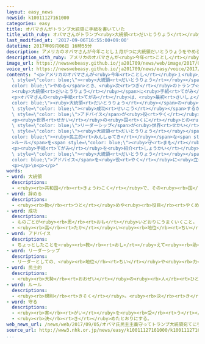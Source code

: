 ```yaml
---
layout: easy_news
newsid: k10011127161000
categories: easy
title: オバマさんがトランプ大統領に手紙を書いていた
title_with_ruby: オバマさんがトランプ<ruby>大統領<rt>だいとうりょう</rt></ruby>に<ruby>手紙<rt>てがみ</rt></ruby>を<ruby>書<rt>か</rt></ruby>いていた
last_modified_at: '2017-09-06T16:55:00+09:00'
datetime: 2017年09月06日 16時55分
description: アメリカのオバマさんが今年ことし１月がつに大統領だいとうりょうをやめるとき、次つぎのトランプ大統領だいとうりょうに手紙てがみを書かいていたことがわかりました。
description_with_ruby: アメリカのオバマさんが<ruby>今年<rt>ことし</rt></ruby>１<ruby>月<rt>がつ</rt></ruby>に<ruby>大統領<rt>だいとうりょう</rt></ruby>をやめるとき、<ruby>次<rt>つぎ</rt></ruby>のトランプ<ruby>大統領<rt>だいとうりょう</rt></ruby>に<ruby>手紙<rt>てがみ</rt></ruby>を<ruby>書<rt>か</rt></ruby>いていたことがわかりました。
image_url: https://newswebeasy.github.io/ja201709/news/web/image/2017/09/06/k10011127161000.jpg
voice_url: https://newswebeasy.github.io/ja201709/news/easy/voice/2017/09/06/k10011127161000.mp3
contents: "<p>アメリカのオバマさんが<ruby>今年<rt>ことし</rt></ruby>１<ruby>月<rt>がつ</rt></ruby>に<span\
  \ style=\"color: blue;\"><ruby>大統領<rt>だいとうりょう</rt></ruby></span>を<span style=\"\
  color: blue;\">やめる</span>とき、<ruby>次<rt>つぎ</rt></ruby>のトランプ<span style=\"color: blue;\"\
  ><ruby>大統領<rt>だいとうりょう</rt></ruby></span>に<ruby>手紙<rt>てがみ</rt></ruby>を<ruby>書<rt>か</rt></ruby>いていたことがわかりました。</p>\n\
  <p>オバマさんの<ruby>手紙<rt>てがみ</rt></ruby>は、<ruby>最初<rt>さいしょ</rt></ruby>に「<span style=\"\
  color: blue;\"><ruby>大統領<rt>だいとうりょう</rt></ruby></span>の<ruby>仕事<rt>しごと</rt></ruby>はどうしたら<span\
  \ style=\"color: blue;\"><ruby>成功<rt>せいこう</rt></ruby></span>するかわからない<ruby>特別<rt>とくべつ</rt></ruby>な<ruby>仕事<rt>しごと</rt></ruby>なので、<ruby>私<rt>わたし</rt></ruby>の<span\
  \ style=\"color: blue;\">アドバイス</span>が<ruby>役<rt>やく</rt></ruby>に<ruby>立<rt>た</rt></ruby>つかどうかわかりませんが」と<ruby>書<rt>か</rt></ruby>いてあります。</p>\n\
  <p><ruby>世界<rt>せかい</rt></ruby>の<ruby>国<rt>くに</rt></ruby>との<ruby>関係<rt>かんけい</rt></ruby>については「アメリカの<span\
  \ style=\"color: blue;\">リーダーシップ</span>が<ruby>世界<rt>せかい</rt></ruby>のために<ruby>必要<rt>ひつよう</rt></ruby>です」と<ruby>書<rt>か</rt></ruby>いてあります。そして、「<span\
  \ style=\"color: blue;\"><ruby>大統領<rt>だいとうりょう</rt></ruby></span>はアメリカの<span style=\"\
  color: blue;\"><ruby>民主的<rt>みんしゅてき</rt></ruby></span>な<span style=\"color: blue;\"\
  >ルール</span>を<span style=\"color: blue;\"><ruby>守<rt>まも</rt></ruby>っ</span>て、<ruby>法律<rt>ほうりつ</rt></ruby>やみんなの<ruby>自由<rt>じゆう</rt></ruby>などを<ruby>大切<rt>たいせつ</rt></ruby>にしなければなりません」と<ruby>書<rt>か</rt></ruby>いてあります。</p>\n\
  <p><ruby>手紙<rt>てがみ</rt></ruby>を<ruby>紹介<rt>しょうかい</rt></ruby>したアメリカのテレビは、トランプ<span\
  \ style=\"color: blue;\"><ruby>大統領<rt>だいとうりょう</rt></ruby></span>はオバマさんの<span style=\"\
  color: blue;\">アドバイス</span>を<ruby>役<rt>やく</rt></ruby>に<ruby>立<rt>た</rt></ruby>てていないと<ruby>言<rt>い</rt></ruby>っています。</p>\n\
  <p></p>\n<p></p>"
words:
- word: 大統領
  descriptions:
  - <ruby><rb>共和国</rb><rt>きょうわこく</rt></ruby>で、その<ruby><rb>国</rb><rt>くに</rt></ruby>を<ruby><rb>代表</rb><rt>だいひょう</rt></ruby>する<ruby><rb>人</rb><rt>ひと</rt></ruby>。
- word: 辞める
  descriptions:
  - <ruby><rb>勤</rb><rt>つと</rt></ruby>めや<ruby><rb>役目</rb><rt>やくめ</rt></ruby>から<ruby><rb>退</rb><rt>しりぞ</rt></ruby>く。
- word: 成功
  descriptions:
  - ものごとが<ruby><rb>思</rb><rt>おも</rt></ruby>いどおりにうまくいくこと。
  - <ruby><rb>高</rb><rt>たか</rt></ruby>い<ruby><rb>地位</rb><rt>ちい</rt></ruby>や<ruby><rb>財産</rb><rt>ざいさん</rt></ruby>を<ruby><rb>得</rb><rt>え</rt></ruby>ること。
- word: アドバイス
  descriptions:
  - ちょっとしたことを<ruby><rb>教</rb><rt>おし</rt></ruby>えて<ruby><rb>助</rb><rt>たす</rt></ruby>けること。また、そのことば。<ruby><rb>助言</rb><rt>じょげん</rt></ruby>。
- word: リーダーシップ
  descriptions:
  - リーダーとしての、<ruby><rb>地位</rb><rt>ちい</rt></ruby>や<ruby><rb>力</rb><rt>ちから</rt></ruby>。
- word: 民主的
  descriptions:
  - <ruby><rb>大勢</rb><rt>おおぜい</rt></ruby>の<ruby><rb>人</rb><rt>ひと</rt></ruby>の<ruby><rb>考</rb><rt>かんが</rt></ruby>えを、だいじにするようす。
- word: ルール
  descriptions:
  - <ruby><rb>規則</rb><rt>きそく</rt></ruby>。<ruby><rb>決</rb><rt>き</rt></ruby>まり。
- word: 守る
  descriptions:
  - <ruby><rb>害</rb><rt>がい</rt></ruby>を<ruby><rb>受</rb><rt>う</rt></ruby>けないように、<ruby><rb>防</rb><rt>ふせ</rt></ruby>ぐ。
  - <ruby><rb>決</rb><rt>き</rt></ruby>めたとおりにする。
web_news_url: /news/web/2017/09/05/オバマ氏民主主義守ってトランプ大統領宛てに手紙残す/
source_url: http://www3.nhk.or.jp/news/easy/k10011127161000/k10011127161000.html
...
```

